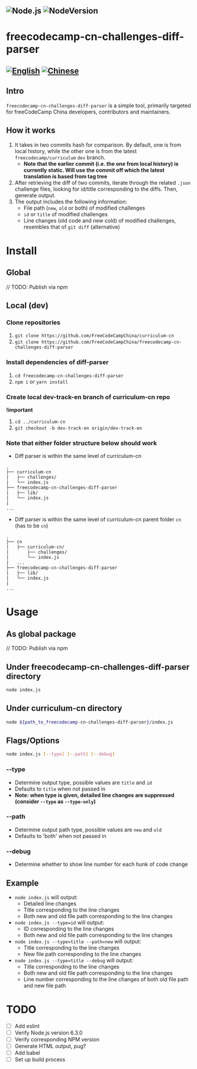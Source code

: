 ![Node.js](https://jaywcjlove.github.io/sb/ico/nodejs.svg)
![NodeVersion](https://img.shields.io/badge/node-%3E=8.11.3-brightgreen.svg)
-----
# freecodecamp-cn-challenges-diff-parser
[![English](https://jaywcjlove.github.io/sb/lang/english.svg)](https://github.com/FreeCodeCampChina/freecodecamp-cn-challenges-diff-parser) [![Chinese](https://jaywcjlove.github.io/sb/lang/chinese.svg)](./README-CN.md)
-----
## Intro
`freecodecamp-cn-challenges-diff-parser` is a simple tool, primarily targeted for freeCodeCamp China developers, contributors and maintainers. 
## How it works
1. It takes in two commits hash for comparison. By default, one is from local history, while the other one is from the latest `freecodecamp/curriculum` `dev` branch.
    - **Note that the earlier commit (i.e. the one from local history) is currently static. Will use the commit off which the latest translation is based from tag tree**
2. After retrieving the diff of two commits, iterate through the related `.json` challenge files, looking for id/title corresponding to the diffs. Then, generate output.
3. The output includes the following information:
    - File path (`new`, `old` or both) of modified challenges 
    - `id` or `title` of modified challenges
    - Line changes (old code and new cold) of modified challenges, resembles that of `git diff` (alternative)

# Install
## Global
// TODO: Publish via npm
## Local (dev)
### Clone repositories
1. `git clone https://github.com/FreeCodeCampChina/curriculum-cn`
2. `git clone https://github.com/FreeCodeCampChina/freecodecamp-cn-challenges-diff-parser`
### Install dependencies of diff-parser
1. `cd freecodecamp-cn-challenges-diff-parser`
2. `npm i` or `yarn install`
### Create local dev-track-en branch of curriculum-cn repo
**!important**
1. `cd ../curriculum-cn`
2. `git checkout -b dev-track-en origin/dev-track-en`
### Note that either folder structure below **should** work
- Diff parser is within the same level of curriculum-cn
```text
.
├── curriculum-cn
|   ├── challenges/
|   └── index.js
├── freecodecamp-cn-challenges-diff-parser
|   ├── lib/
|   └── index.js
|
...
```

- Diff parser is within the same level of curriculum-cn parent folder `cn` (has to be `cn`)
```text
.
├── cn
|   ├── curriculum-cn/
|       ├── challenges/
|       └── index.js
|   ...
├── freecodecamp-cn-challenges-diff-parser
|   ├── lib/
|   └── index.js
|
...
```

# Usage
## As global package
// TODO: Publish via npm
## Under freecodecamp-cn-challenges-diff-parser directory
```bash
node index.js
```
## Under curriculum-cn directory
```bash
node ${path_to_freecodecamp-cn-challenges-diff-parser}/index.js
```
## Flags/Options
```bash
node index.js [--type] [--path] [--debug]
```
### --type
- Determine output type, possible values are `title` and `id`
- Defaults to `title` when not passed in
- **Note: when type is given, detailed line changes are suppressed (consider `--type` as `--type-only`)**
### --path
- Determine output path type, possible values are `new` and `old`
- Defaults to 'both' when not passed in
### --debug
- Determine whether to show line number for each hunk of code change

## Example
- `node index.js` will output:
    - Detailed line changes
    - Title corresponding to the line changes
    - Both new and old file path corresponding to the line changes
- `node index.js --type=id` will output:
    - ID corresponding to the line changes
    - Both new and old file path corresponding to the line changes
- `node index.js --type=title --path=new` will output:
    - Title corresponding to the line changes
    - New file path corresponding to the line changes
- `node index.js --type=title --debug` will output:
    - Title corresponding to the line changes
    - Both new and old file path corresponding to the line changes
    - Line number corresponding to the line changes of both old file path and new file path

# TODO
- [ ] Add eslint
- [ ] Verify Node.js version 6.3.0
- [ ] Verify corresponding NPM version
- [ ] Generate HTML output, pug?
- [ ] Add babel
- [ ] Set up build process
